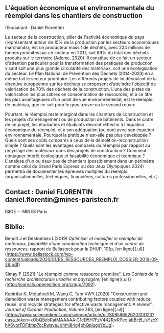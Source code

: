 ## L\'équation économique et environnementale du réemploi dans les chantiers de construction

(Encadrant : Daniel Florentin)

Le secteur de la construction, pilier de l'activité économique du pays (représentant autour de 15% de la production par les secteurs économiques marchands), est un producteur massif de déchets, avec 224 millions de tonnes produites par ce secteur en 2017, soit 69% du total des déchets produits sur le territoire (Ademe, 2020). Il constitue de ce fait un secteur d'attention particulier pour la transformation des pratiques de production visant soit une plus grande circularité des matériaux, soit une écologisation du secteur. Le Plan National de Prévention des Déchets (2014-2020) en a même fait le secteur prioritaire. Les différents projets de loi découlant de la directive européenne sur les déchets se proposent d'atteindre l'objectif de valorisation de 70% des déchets de la construction. L'une des pistes de valorisation les plus sobres en consommation de ressources, et à ce titre les plus avantageuses d'un point de vue environnemental, est le réemploi de matériau, que ce soit pour le gros œuvre ou le second œuvre.

Pourtant, le réemploi reste marginal dans les chantiers de construction
et les projets d'aménagement ou de production de bâtiments. Dans le
cadre de ce projet, les étudiantes et étudiants devront réfléchir à
l'équation économique du réemploi, et à son adéquation (ou non) avec son
équation environnementale. Pourquoi la pratique n'est-elle pas plus
développée ? Quels sont ses coûts comparés à ceux de la
démolition-reconstruction simple ? Quels sont les avantages comparés du
réemploi par rapport au recyclage des matériaux dans des projets de
construction ? Comment conjuguer intérêt écologique et faisabilité
économique et technique ? L'analyse d'un ou deux cas de chantiers
(possiblement dans un périmètre comme celui du Grand Paris Express ou
des Jeux Olympiques 2024) permettra de documenter les épreuves multiples
du réemploi (organisationnelles, techniques, financières, cultures
professionnelles, etc.).

## Contact : Daniel FLORENTIN daniel.florentin\@mines-paristech.fr
ISIGE -- MINES Paris

## Biblio:

Benoît J et Destombes L(2019) *Optimiser et massifier le réemploi de
matériaux, faisabilit*é *d\'une coordination technique et d\'un centre
de ressources*, rapport de Bellastock pour la DHUP, 101p, [en
ligne]{.ul}](https://www.bellastock.com/wp-content/uploads/2020/01/BS_RESSOURCES_REEMPLOI_DOSSIER_2019-09-29.pdf)

Simay P (2021) "Le réemploi comme ressource première", *Les Cahiers de
la recherche architecturale urbaine et paysagère*, [en
ligne]{.ul}](http://journals.openedition.org/craup/7092).

Kabirifar K, Mojtahedi M, Wang C, Tam VWY (2020) "Construction and
demolition waste management contributing factors coupled with reduce,
reuse, and recycle strategies for effective waste management: A review",
*Journal of Cleaner Production*, Volume 263, [en
ligne]{.ul}](https://www.sciencedirect.com/science/article/pii/S0959652620313123?casa_token=xObQBebRaIMAAAAA:G1cD5H7FzV442RjvRPeolabBcj5_lsYzcXhX6yorFDFdmp7ccRwsyeJb4mi84g4phQplugoYpUg).
